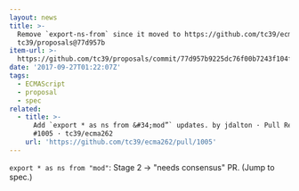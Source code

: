 ```yaml
---
layout: news
title: >-
  Remove `export-ns-from` since it moved to https://github.com/tc39/ecm… ·
  tc39/proposals@77d957b
item-url: >-
  https://github.com/tc39/proposals/commit/77d957b9225dc76f00b7243f104ff60709e2c160
date: '2017-09-27T01:22:07Z'
tags:
  - ECMAScript
  - proposal
  - spec
related:
  - title: >-
      Add `export * as ns from &#34;mod”` updates. by jdalton · Pull Request
      #1005 · tc39/ecma262
    url: 'https://github.com/tc39/ecma262/pull/1005'
---
```

`export * as ns from "mod"`: Stage 2 -> "needs consensus" PR.
(Jump to spec.)
